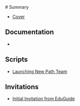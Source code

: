 [](Scripts/LaunchingaNewPathTeam.md)# Summary

* [Cover](README.md)
## Documentation
* 

## Scripts
* [Launching New Path Team](Scripts/LaunchingaNewPathTeam.md)
## Invitations
* [Initial Invitation from EduGuide](InitialInivitationfromEduGuide.md)

